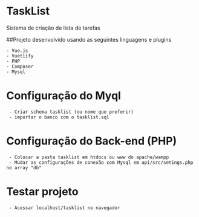 # TaskList

Sistema de criação de lista de tarefas

##Projeto desenvolvido usando as seguintes linguagens e plugins
```
- Vue.js
- Vuetiify
- PHP
- Composer
- Mysql
```



# Configuração do Myql 
```
 - Criar schema tasklist (ou nome que preferir)
 - importar o banco com o tasklist.sql
```


# Configuração do Back-end (PHP)
```
 - Colocar a pasta tasklist em htdocs ou www do apache/wampp
 - Mudar as configurações de conexão com Mysql em api/src/setings.php no array "db"
```


# Testar projeto

```
 - Acessar localhost/tasklist no navegador
```

